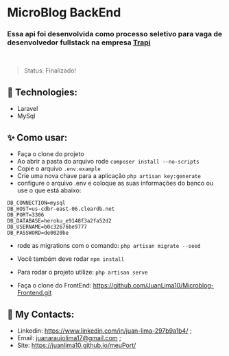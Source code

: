 # MicroBlog BackEnd

### Essa api foi desenvolvida como processo seletivo para vaga de desenvolvedor fullstack na empresa <a href="https://trapi.com.br">Trapi</a>

<br/>

> Status: Finalizado!

## 🧪 Technologies:

+ Laravel
+ MySql

## ✨ Como usar:

+ Faça o clone do projeto
+ Ao abrir a pasta do arquivo rode ```composer install --no-scripts```
+ Copie o arquivo ```.env.example```
+ Crie uma nova chave para a aplicação ```php artisan key:generate```
+ configure o arquivo .env e coloque as suas informações do banco ou use o que está abaixo:
```
DB_CONNECTION=mysql
DB_HOST=us-cdbr-east-06.cleardb.net
DB_PORT=3306
DB_DATABASE=heroku_e9148f3a2fa52d2
DB_USERNAME=b0c32676be9777
DB_PASSWORD=de0020be
```
+ rode as migrations com o comando: ```php artisan migrate --seed```
+ Você também deve rodar ```npm install```
+ Para rodar o projeto utilize: ```php artisan serve```

+ Faça o clone do FrontEnd: https://github.com/JuanLima10/Microblog-Frontend.git

## 🧾 My Contacts:

* Linkedin: <a href="https://www.linkedin.com/in/juan-lima-297b9a1b4/">https://www.linkedin.com/in/juan-lima-297b9a1b4/</a> ;
* Email: <a href="malito:juanaraujolima17@gmail.com">juanaraujolima17@gmail.com</a> ;
* Site: <a href="https://juanlima10.github.io/meuPort/">https://juanlima10.github.io/meuPort/</a>
